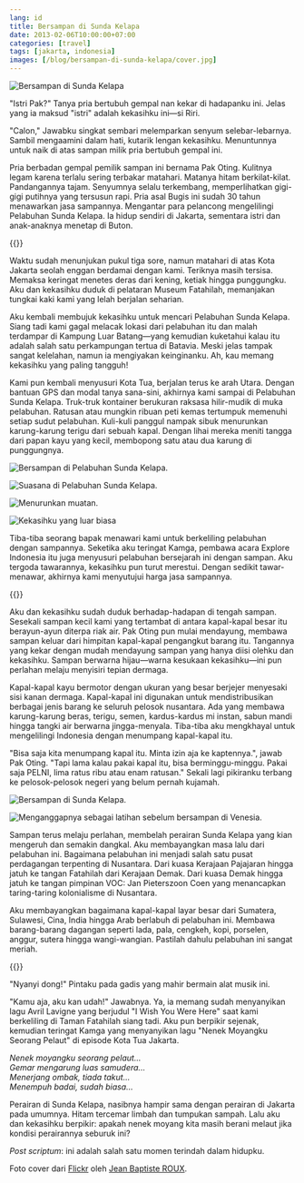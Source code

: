 ```yaml
---
lang: id
title: Bersampan di Sunda Kelapa
date: 2013-02-06T10:00:00+07:00
categories: [travel]
tags: [jakarta, indonesia]
images: [/blog/bersampan-di-sunda-kelapa/cover.jpg]
---
```

![Bersampan di Sunda Kelapa](cover.jpg)

"Istri Pak?" Tanya pria bertubuh gempal nan kekar di hadapanku ini. Jelas yang ia maksud "istri" adalah kekasihku ini—si Riri.

"Calon," Jawabku singkat sembari melemparkan senyum selebar-lebarnya. Sambil mengaamini dalam hati, kutarik lengan kekasihku. Menuntunnya untuk naik di atas sampan milik pria bertubuh gempal ini.

Pria berbadan gempal pemilik sampan ini bernama Pak Oting. Kulitnya legam karena terlalu sering terbakar matahari. Matanya hitam berkilat-kilat. Pandangannya tajam. Senyumnya selalu terkembang, memperlihatkan gigi-gigi putihnya yang tersusun rapi. Pria asal Bugis ini sudah 30 tahun menawarkan jasa sampannya. Mengantar para pelancong mengelilingi Pelabuhan Sunda Kelapa. Ia hidup sendiri di Jakarta, sementara istri dan anak-anaknya menetap di Buton.

{{<section-break>}}

Waktu sudah menunjukan pukul tiga sore, namun matahari di atas Kota Jakarta seolah enggan berdamai dengan kami. Teriknya masih tersisa. Memaksa keringat menetes deras dari kening, ketiak hingga punggungku. Aku dan kekasihku duduk di pelataran Museum Fatahilah, memanjakan tungkai kaki kami yang lelah berjalan seharian.

Aku kembali membujuk kekasihku untuk mencari Pelabuhan Sunda Kelapa. Siang tadi kami gagal melacak lokasi dari pelabuhan itu dan malah terdampar di Kampung Luar Batang—yang kemudian kuketahui kalau itu adalah salah satu perkampungan tertua di Batavia. Meski jelas tampak sangat kelelahan, namun ia mengiyakan keinginanku. Ah, kau memang kekasihku yang paling tangguh!

Kami pun kembali menyusuri Kota Tua, berjalan terus ke arah Utara. Dengan bantuan GPS dan modal tanya sana-sini, akhirnya kami sampai di Pelabuhan Sunda Kelapa. Truk-truk kontainer berukuran raksasa hilir-mudik di muka pelabuhan. Ratusan atau mungkin ribuan peti kemas tertumpuk memenuhi setiap sudut pelabuhan. Kuli-kuli panggul nampak sibuk menurunkan karung-karung terigu dari sebuah kapal. Dengan lihai mereka meniti tangga dari papan kayu yang kecil, membopong satu atau dua karung di punggungnya.

![Bersampan di Pelabuhan Sunda Kelapa.](01-bersampan-di-sunda-kelapa.jpg)

![Suasana di Pelabuhan Sunda Kelapa.](02-suasana-pelabuhan-sunda-kelapa.jpg)

![Menurunkan muatan.](03-menurunkan-muatan.jpg)

![Kekasihku yang luar biasa](04-sunda-kelapa.jpg)

Tiba-tiba seorang bapak menawari kami untuk berkeliling pelabuhan dengan sampannya. Seketika aku teringat Kamga, pembawa acara Explore Indonesia itu juga menyusuri pelabuhan bersejarah ini dengan sampan. Aku tergoda tawarannya, kekasihku pun turut merestui. Dengan sedikit tawar-menawar, akhirnya kami menyutujui harga jasa sampannya.

{{<section-break>}}

Aku dan kekasihku sudah duduk berhadap-hadapan di tengah sampan. Sesekali sampan kecil kami yang tertambat di antara kapal-kapal besar itu berayun-ayun diterpa riak air. Pak Oting pun mulai mendayung, membawa sampan keluar dari himpitan kapal-kapal pengangkut barang itu. Tangannya yang kekar dengan mudah mendayung sampan yang hanya diisi olehku dan kekasihku. Sampan berwarna hijau—warna kesukaan kekasihku—ini pun perlahan melaju menyisiri tepian dermaga.

Kapal-kapal kayu bermotor dengan ukuran yang besar berjejer menyesaki sisi kanan dermaga. Kapal-kapal ini digunakan untuk mendistribusikan berbagai jenis barang ke seluruh pelosok nusantara. Ada yang membawa karung-karung beras, terigu, semen, kardus-kardus mi instan, sabun mandi hingga tangki air berwarna jingga-menyala. Tiba-tiba aku mengkhayal untuk mengelilingi Indonesia dengan menumpang kapal-kapal itu.

"Bisa saja kita menumpang kapal itu. Minta izin aja ke kaptennya.", jawab Pak Oting. "Tapi lama kalau pakai kapal itu, bisa berminggu-minggu. Pakai saja PELNI, lima ratus ribu atau enam ratusan." Sekali lagi pikiranku terbang ke pelosok-pelosok negeri yang belum pernah kujamah.

![Bersampan di Sunda Kelapa.](05-bersampan-di-sunda-kelapa.jpg)

![Menganggapnya sebagai latihan sebelum bersampan di Venesia.](06-sebelum-ke-venice.jpg)

Sampan terus melaju perlahan, membelah perairan Sunda Kelapa yang kian mengeruh dan semakin dangkal. Aku membayangkan masa lalu dari pelabuhan ini. Bagaimana pelabuhan ini menjadi salah satu pusat perdagangan terpenting di Nusantara. Dari kuasa Kerajaan Pajajaran hingga jatuh ke tangan Fatahilah dari Kerajaan Demak. Dari kuasa Demak hingga jatuh ke tangan pimpinan VOC: Jan Pieterszoon Coen yang menancapkan taring-taring kolonialisme di Nusantara.

Aku membayangkan bagaimana kapal-kapal layar besar dari Sumatera, Sulawesi, Cina, India hingga Arab berlabuh di pelabuhan ini. Membawa barang-barang dagangan seperti lada, pala, cengkeh, kopi, porselen, anggur, sutera hingga wangi-wangian. Pastilah dahulu pelabuhan ini sangat meriah.

{{<section-break>}}

"Nyanyi dong!" Pintaku pada gadis yang mahir bermain alat musik ini.

"Kamu aja, aku kan udah!" Jawabnya. Ya, ia memang sudah menyanyikan lagu Avril Lavigne yang berjudul "I Wish You Were Here" saat kami berkeliling di Taman Fatahilah siang tadi. Aku pun berpikir sejenak, kemudian teringat Kamga yang menyanyikan lagu "Nenek Moyangku Seorang Pelaut" di episode Kota Tua Jakarta.

*Nenek moyangku seorang pelaut...*\
*Gemar mengarung luas samudera...*\
*Menerjang ombak, tiada takut...*\
*Menempuh badai, sudah biasa...*

Perairan di Sunda Kelapa, nasibnya hampir sama dengan perairan di Jakarta pada umumnya. Hitam tercemar limbah dan tumpukan sampah. Lalu aku dan kekasihku berpikir: apakah nenek moyang kita masih berani melaut jika kondisi perairannya seburuk ini?

*Post scriptum*: ini adalah salah satu momen terindah dalam hidupku.

Foto cover dari [Flickr](https://www.flickr.com/photos/dotfinger/15683804083/in/photostream/) oleh [Jean Baptiste ROUX](https://www.flickr.com/photos/dotfinger/).
